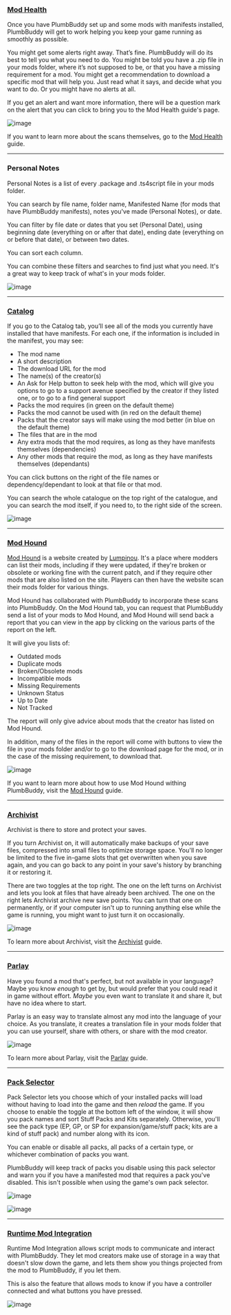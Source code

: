 ### [Mod Health](https://plumbbuddy.app/features/mod-health)

Once you have PlumbBuddy set up and some mods with manifests installed, PlumbBuddy will get to work helping you keep your game running as smoothly as possible.

You might get some alerts right away. That’s fine. PlumbBuddy will do its best to tell you what you need to do. You might be told you have a .zip file in your mods folder, where it’s not supposed to be, or that you have a missing requirement for a mod. You might get a recommendation to download a specific mod that will help you. Just read what it says, and decide what you want to do. Or you might have no alerts at all.

If you get an alert and want more information, there will be a question mark on the alert that you can click to bring you to the Mod Health guide's page.

![image](/img/PB-casual-mod-health.png "An image of the Mod Health tab of PlumbBuddy, with no alerts, the names of and all other tabs in a list at the left")

If you want to learn more about the scans themselves, go to the [Mod Health](https://plumbbuddy.app/text-guides/casual-mod-health) guide.

---

### Personal Notes

Personal Notes is a list of every .package and .ts4script file in your mods folder.

You can search by file name, folder name, Manifested Name (for mods that have PlumbBuddy manifests), notes you've made (Personal Notes), or date.

You can filter by file date or dates that you set (Personal Date), using beginning date (everything on or after that date), ending date (everything on or before that date), or between two dates.

You can sort each column.

You can combine these filters and searches to find just what you need. It's a great way to keep track of what's in your mods folder.

![image](/img/PB-personal-notes.png "The Personal Notes tab. Across the top is a search bar and boxes for From File Data, To File Date, From Personal Date, and To Personal Date. Below that is a list of files with their file path relative to the Mods folder, with the headings Mods Folder Path, File Date, Manifested Name, Personal Notes, and Personal Date.")

---

### [Catalog](https://plumbbuddy.app/features/catalog)

If you go to the Catalog tab, you’ll see all of the mods you currently have installed that have manifests. For each one, if the information is included in the manifest, you may see:

* The mod name
* A short description
* The download URL for the mod
* The name(s) of the creator(s)
* An Ask for Help button to seek help with the mod, which will give you options to go to a support avenue specified by the creator if they listed one, or to go to a find general support
* Packs the mod requires (in green on the default theme)
* Packs the mod cannot be used with (in red on the default theme)
* Packs that the creator says will make using the mod better (in blue on the default theme)
* The files that are in the mod
* Any extra mods that the mod requires, as long as they have manifests themselves (dependencies)
* Any other mods that require the mod, as long as they have manifests themselves (dependants)

You can click buttons on the right of the file names or dependency/dependant to look at that file or that mod.

You can search the whole catalogue on the top right of the catalogue, and you can search the mod itself, if you need to, to the right side of the screen.

![image](/img/PB-catalog.png "An image of the Catalog tab, with a mod selected, showing the mod's name, link, creator, and required packs and an Ask For Help button at the top, with the files and required mod listed below.")

---

### [Mod Hound](https://plumbbuddy.app/features/mod-hound)

[Mod Hound](https://app.ts4modhound.com/) is a website created by [Lumpinou](https://www.patreon.com/lumpinou). It's a place where modders can list their mods, including if they were updated, if they're broken or obsolete or working fine with the current patch, and if they require other mods that are also listed on the site. Players can then have the website scan their mods folder for various things.

Mod Hound has collaborated with PlumbBuddy to incorporate these scans into PlumbBuddy. On the Mod Hound tab, you can request that PlumbBuddy send a list of your mods to Mod Hound, and Mod Hound will send back a report that you can view in the app by clicking on the various parts of the report on the left.

It will give you lists of:

* Outdated mods
* Duplicate mods
* Broken/Obsolete mods
* Incompatible mods
* Missing Requirements
* Unknown Status
* Up to Date
* Not Tracked

The report will only give advice about mods that the creator has listed on Mod Hound.

In addition, many of the files in the report will come with buttons to view the file in your mods folder and/or to go to the download page for the mod, or in the case of the missing requirement, to download that.

![image](/img/PB-ModHoundTab.png "The Mod Hound tab, with a dog at the top left and a report selected to the right. The Outdated section of the report is shown below, with one outdated mod listed.")

If you want to learn more about how to use Mod Hound withing PlumbBuddy, visit the [Mod Hound](https://plumbbuddy.app/text-guides/casual-mod-hound) guide.

---

### [Archivist](https://plumbbuddy.app/features/archivist)

Archivist is there to store and protect your saves.

If you turn Archivist on, it will automatically make backups of your save files, compressed into small files to optimize storage space. You'll no longer be limited to the five in-game slots that get overwritten when you save again, and you can go back to any point in your save's history by branching it or restoring it.

There are two toggles at the top right. The one on the left turns on Archivist and lets you look at files that have already been archived. The one on the right lets Archivist archive new save points. You can turn that one on permanently, or if your computer isn't up to running anything else while the game is running, you might want to just turn it on occasionally.

![image](/img/PB-Archivist.png "An image showing a Chronicle selected, with a list of Snapshots below. Each Snapshot has a date; a snapshot number; tags for Live, the household name, the name of the lot, and the world; and three buttons.")

To learn more about Archivist, visit the [Archivist](https://plumbbuddy.app/text-guides/archivist) guide.

---

### [Parlay](https://plumbbuddy.app/features/parlay)

Have you found a mod that's perfect, but not available in your language? Maybe you know *enough* to get by, but would prefer that you could read it in game without effort. *Maybe* you even want to translate it and share it, but have no idea where to start.

Parlay is an easy way to translate almost any mod into the language of your choice. As you translate, it creates a translation file in your mods folder that you can use yourself, share with others, or share with the mod creator.

![image](/img/PB-ParlayTyping.png "The Parlay tab, with a mod translation from in progress")

To learn more about Parlay, visit the [Parlay](https://plumbbuddy.app/text-guides/player-parlay) guide.

---

### [Pack Selector](https://plumbbuddy.app/features/pack-selector)

Pack Selector lets you choose which of your installed packs will load without having to load into the game and then *reload* the game. If you choose to enable the toggle at the bottom left of the window, it will show you pack names and sort Stuff Packs and Kits separately. Otherwise, you'll see the pack type (EP, GP, or SP for expansion/game/stuff pack; kits are a kind of stuff pack) and number along with its icon.

You can enable or disable all packs, all packs of a certain type, or whichever combination of packs you want.

PlumbBuddy will keep track of packs you disable using this pack selector and warn you if you have a manifested mod that requires a pack you've disabled. This isn't possible when using the game's own pack selector.

![image](/img/PB-PackSelector-ToggleOff.png "The Pack Selector window, with a warning at the top telling you that disabling packs will remove it from your game, with packs listed by pack code toggled on below and a toggle in the bottom left in the off position which says 'Use PlumbBuddy.app Public Pack Catalog to Display Pack and Kit Names'")

![image](/img/PB-PackSelector-ToggleOn.png "The Pack Selector window, with a warning at the top telling you that disabling packs will remove it from your game, with packs listed by name toggled on below and a toggle in the bottom left in the on position which says 'Use PlumbBuddy.app Public Pack Catalog to Display Pack and Kit Names'")

---

### [Runtime Mod Integration](https://plumbbuddy.app/features/runtime-mod-integration)

Runtime Mod Integration allows script mods to communicate and interact with PlumbBuddy. They let mod creators make use of storage in a way that doesn't slow down the game, and lets them show you things projected from the mod to PlumbBuddy, if you let them.

This is also the feature that allows mods to know if you have a controller connected and what buttons you have pressed.

![image](/img/PB-controller-monitoring.png "The hover information that appears when a player has a controller connected, showing which buttons are currently being pressed")
